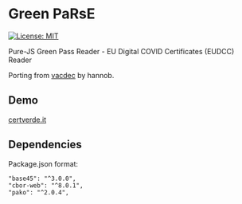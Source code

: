 Green PaRsE
===

[![License: MIT](https://img.shields.io/badge/License-MIT-yellow.svg)](https://opensource.org/licenses/MIT)

Pure-JS Green Pass Reader - EU Digital COVID Certificates (EUDCC) Reader

Porting from [vacdec](https://github.com/hannob/vacdec) by hannob.

## Demo

[certverde.it](https://certverde.it)

## Dependencies

Package.json format:

```
"base45": "^3.0.0",
"cbor-web": "^8.0.1",
"pako": "^2.0.4",
```



